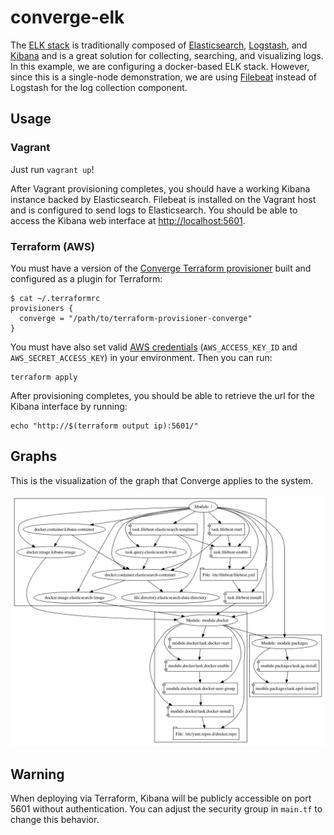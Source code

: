# converge-elk

The [ELK stack](https://www.elastic.co/webinars/introduction-elk-stack) is
traditionally composed of
[Elasticsearch](https://www.elastic.co/products/elasticsearch),
[Logstash](https://www.elastic.co/products/logstash), and
[Kibana](https://www.elastic.co/products/kibana) and is a great solution for
collecting, searching, and visualizing logs. In this example, we are configuring
a docker-based ELK stack. However, since this is a single-node demonstration, we
are using [Filebeat](https://www.elastic.co/products/beats/filebeat) instead of
Logstash for the log collection component.

## Usage

### Vagrant

Just run `vagrant up`!

After Vagrant provisioning completes, you should have a working Kibana instance
backed by Elasticsearch. Filebeat is installed on the Vagrant host and is
configured to send logs to Elasticsearch. You should be able to access the
Kibana web interface at [http://localhost:5601](http://localhost:5601).

### Terraform (AWS)

You must have a version of the
[Converge Terraform provisioner](https://github.com/ChrisAubuchon/terraform-provisioner-converge)
built and configured as a plugin for Terraform:

```shell
$ cat ~/.terraformrc
provisioners {
  converge = "/path/to/terraform-provisioner-converge"
}
```

You must have also set valid
[AWS credentials](https://www.terraform.io/docs/providers/aws/index.html)
(`AWS_ACCESS_KEY_ID` and `AWS_SECRET_ACCESS_KEY`) in your environment. Then you
can run:

```
terraform apply
```

After provisioning completes, you should be able to retrieve the url for the
Kibana interface by running:

```shell
echo "http://$(terraform output ip):5601/"
```

## Graphs

This is the visualization of the graph that Converge applies to the system.

![elk graph](./graphs/elk.png)

## Warning

When deploying via Terraform, Kibana will be publicly accessible on port 5601
without authentication. You can adjust the security group in `main.tf` to change
this behavior.
